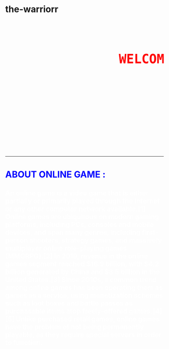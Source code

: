 # the-warriorr
<html>
    <head>
      <title>lets start</title>
 <pre><b> <font size="50"> <p style="color:red">               WELCOME IN ANKUSH ONLINE GAME <img src="https://cdna.artstation.com/p/assets/images/images/023/459/708/large/vaibhav-verma-game-logo.jpg?1579270067" height="50"></p></pre></b></font>
    </head>
    <body background="4K.jpg2.jpg ">
      <br/>
  <pre><a href="https://www.crazygames.com/" target ="_main3" alt="games">                                                                  <img src="https://i.pinimg.com/originals/4f/ef/6b/4fef6bd698f59afcfa6bef7c5f74fd62.jpg" height="200" width="300" alt="start game"/> </a></pre>
  <h1><p style="color:blue"> ABOUT ONLINE GAME :</h1>
   <h2><p style="color:white">An online game is a video game that is either partially or primarily played through the Internet or any other computer network available.[1] Online games are ubiquitous on modern gaming platforms, including PCs, consoles and mobile devices, and span many genres, including first-person shooters, strategy games, and massively multiplayer online role-playing games (MMORPG).[2] In 2019, revenue in the online games segment reached $16.9 billion, with $4.2 billion generated by China and $3.5 billion in the United States.[3] Since 2010s, a common trend among online games has been operating them as games as a service, using monetization schemes such as loot boxes and battle passes as purchasable items atop freely-offered games.[4][5] Unlike purchased retail games, online games have the problem of not being permanently playable, as they require special servers in order to function.
    </body>
</html>
